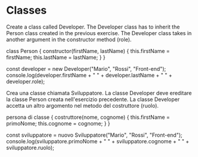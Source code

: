 # Classes

Create a class called Developer. The Developer class has to inherit the Person class created in the previous exercise. The Developer class takes in another argument in the constructor method (role).

class Person {
constructor(firstName, lastName) {
this.firstName = firstName;
this.lastName = lastName;
}
}

const developer = new Developer("Mario", "Rossi", "Front-end");
console.log(developer.firstName + " " + developer.lastName + " " + developer.role);


Crea una classe chiamata Sviluppatore. La classe Developer deve ereditare la classe Person creata nell'esercizio precedente. La classe Developer accetta un altro argomento nel metodo del costruttore (ruolo).

persona di classe {
costruttore(nome, cognome) {
this.firstName = primoNome;
this.cognome = cognome;
}
}

const sviluppatore = nuovo Sviluppatore("Mario", "Rossi", "Front-end");
console.log(sviluppatore.primoNome + " " + sviluppatore.cognome + " " + sviluppatore.ruolo);